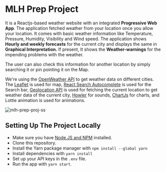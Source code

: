 # MLH Prep Project
It is a Reactjs-based weather website with an integrated **Progressive Web App**. 
The application fetched weather from your location once you allow your location. It comes with basic weather information like Temperature, Pressure, Humidity, Visibility and Wind speed. The application shows **Hourly and weekly forecasts** for the current city and displays the same in **Graphical Interpretation.**
If present, It shows the **Weather-warnings** for the impending problems with the weather.

The user can also check this information for another location by simply searching it or pin pointing it on the Map.

We're using the [OpenWeather API](https://openweathermap.org/current) to get weather data on different cities. The [Leaflet](https://react-leaflet.js.org/) is used for map, [React Search Autocomplete](https://www.npmjs.com/package/react-search-autocomplete) is used for the Search bar, [Geolocation API](https://developer.mozilla.org/en-US/docs/Web/API/Geolocation_API) is used for fetching the current location to get weather data of the current city, [Howler](https://www.npmjs.com/package/howler) for sounds, [ChartJs](https://www.chartjs.org/) for charts, and Lottie animation is used for animations.
 


![mlh-prep-proj-ss](https://user-images.githubusercontent.com/71374972/168884232-a7f03200-5af3-443c-baad-ac17596cd2e5.png)


## Setting Up The Project Locally
- Make sure you have [Node.JS and NPM](https://nodejs.org/en/download/package-manager/) installed.
- Clone this repository.
- Install the Yarn package manager with `npm install --global yarn`
- Install dependencies with `yarn install`
- Set up your API keys in the `.env` file.
- Run the app with `yarn start`.
